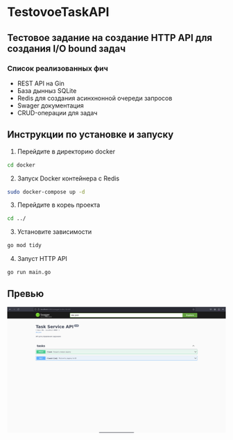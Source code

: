 # TestovoeTaskAPI

## Тестовое задание на создание HTTP API для создания  I/O bound задач

### Список реализованных фич
- REST API на Gin
- База дынныз SQLite
- Redis для создания асинхнонной очереди запросов
- Swager документация
- CRUD-операции для задач


## Инструкции по установке и запуску

1. Перейдите в директорию docker
```bash
cd docker
```

2. Запуск Docker контейнера с Redis
```bash
sudo docker-compose up -d
```

3. Перейдите в кореь проекта
```bash
cd ../
```

3. Установите зависимости
```bash
go mod tidy
```

4. Запуст HTTP API
```bash
go run main.go
```


## Превью
![](README_media/item1.png)
